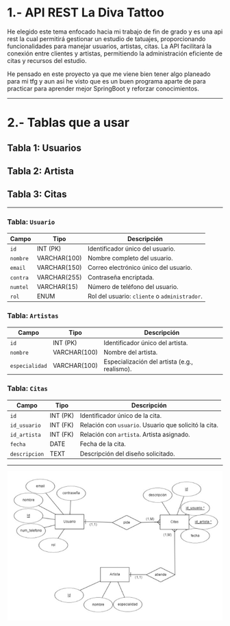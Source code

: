 # **1.- API REST La Diva Tattoo**

He elegido este tema enfocado hacia mi trabajo de fin de grado y es una api rest la cual permitirá gestionar un estudio de tatuajes, proporcionando funcionalidades para manejar usuarios, artistas, citas.
La API facilitará la conexión entre clientes y artistas, permitiendo la administración eficiente de citas y recursos del estudio.

He pensado en este proyecto ya que me viene bien tener algo planeado para mi tfg y aun asi he visto que es un buen programa aparte de para practicar para aprender mejor SpringBoot y reforzar conocimientos.

---
# **2.- Tablas que a usar**

## Tabla 1: Usuarios
## Tabla 2: Artista
## Tabla 3: Citas

---
### Tabla: `Usuario`
| Campo    | Tipo          | Descripción                                   |
|----------|---------------|-----------------------------------------------|
| `id`     | INT (PK)      | Identificador único del usuario.              |
| `nombre` | VARCHAR(100)  | Nombre completo del usuario.                  |
| `email`  | VARCHAR(150)  | Correo electrónico único del usuario.         |
| `contra` | VARCHAR(255)  | Contraseña encriptada.                        |
| `numtel` | VARCHAR(15)   | Número de teléfono del usuario.               |
| `rol`    | ENUM          | Rol del usuario: `cliente` o `administrador`. |


### Tabla: `Artistas`
| Campo          | Tipo          | Descripción                                    |
|----------------|---------------|------------------------------------------------|
| `id`           | INT (PK)      | Identificador único del artista.               |
| `nombre`       | VARCHAR(100)  | Nombre del artista.                            |
| `especialidad` | VARCHAR(100)  | Especialización del artista (e.g., realismo).  |


### Tabla: `Citas`
| Campo         | Tipo          | Descripción                                           |
|---------------|---------------|-------------------------------------------------------|
| `id`          | INT (PK)      | Identificador único de la cita.                       |
| `id_usuario`  | INT (FK)      | Relación con `usuario`. Usuario que solicitó la cita. |
| `id_artista`  | INT (FK)      | Relación con `artista`. Artista asignado.             |
| `fecha`       | DATE          | Fecha de la cita.                                     |
| `descripcion` | TEXT          | Descripción del diseño solicitado.                    |

--- 
![Diagrama Entidad relacion de las tablas Usuario, Citas, Artistas](Diagrama%20Entidad-Relacion.jpeg)
